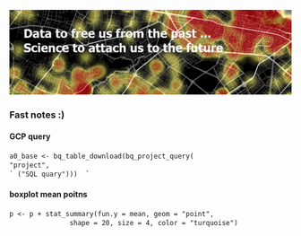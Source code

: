 ![](images/github.png)

### Fast notes :)
#### GCP query
``` library(bigrquery)
a0_base <- bq_table_download(bq_project_query(
"project", 
` ("SQL quary")))  `
```
#### boxplot mean poitns
```
p <- p + stat_summary(fun.y = mean, geom = "point",
               shape = 20, size = 4, color = "turquoise") 
```
